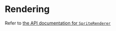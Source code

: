 # Rendering

Refer to [the API documentation for `SpriteRenderer`](https://ducktapeengine.github.io/API/class_d_t_1_1_sprite_renderer.html#details)